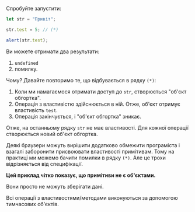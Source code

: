
Спробуйте запустити:

```js run
let str = "Привіт";

str.test = 5; // (*)

alert(str.test); 
```

Ви можете отримати два результати:
1. `undefined`
2. помилку.

Чому? Давайте повторимо те, що відбувається в рядку `(*)`:

1. Коли ми намагаємося отримати доступ до `str`, створюється "об'єкт обгортка".
2. Операція з властивістю здійснюється в ній. Отже, об'єкт отримує властивість `test`.
3. Операція закінчується, і "об'єкт обгортка" зникає.

Отже, на останньому рядку `str` не має властивості. Для кожної операції створюється новий об'єкт обгортка.

Деякі браузери можуть вирішити додатково обмежити програміста і взагалі заборонити присвоювати властивості примітивам. Тому на практиці ми можемо бачити помилки в рядку `(*)`. Але це трохи відрізняється від специфікації.


**Цей приклад чітко показує, що примітиви не є об'єктами.**

Вони просто не можуть зберігати дані.

Всі операції з властивостями/методами виконуються за допомогою тимчасових об'єктів.
